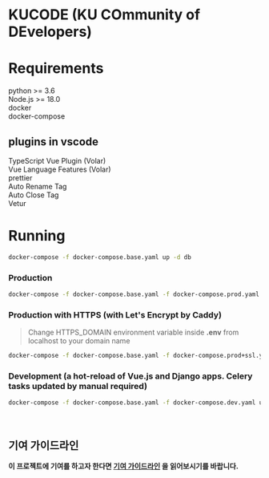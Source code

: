 # KUCODE (KU COmmunity of DEvelopers)


# Requirements
python >= 3.6  
Node.js >= 18.0  
docker  
docker-compose  

## plugins in vscode
TypeScript Vue Plugin (Volar)   
Vue Language Features (Volar)  
prettier  
Auto Rename Tag  
Auto Close Tag  
Vetur  

# Running
```sh
docker-compose -f docker-compose.base.yaml up -d db
```

### Production
```sh
docker-compose -f docker-compose.base.yaml -f docker-compose.prod.yaml up -d
```
### Production with HTTPS (with Let's Encrypt by Caddy)
> Change HTTPS_DOMAIN environment variable inside __.env__ from localhost to your domain name
```sh
docker-compose -f docker-compose.base.yaml -f docker-compose.prod+ssl.yaml up -d
```
### Development (a hot-reload of Vue.js and Django apps. Celery tasks updated by manual required)
```sh
docker-compose -f docker-compose.base.yaml -f docker-compose.dev.yaml up -d
```
<br />

## 기여 가이드라인
**이 프로젝트에 기여를 하고자 한다면 
[기여 가이드라인](.github/CONTRIBUTING.md) 을 읽어보시기를 바랍니다.**
